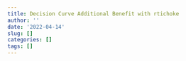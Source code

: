 ```yaml
---
title: Decision Curve Additional Benefit with rtichoke
author: ''
date: '2022-04-14'
slug: []
categories: []
tags: []
---
```




